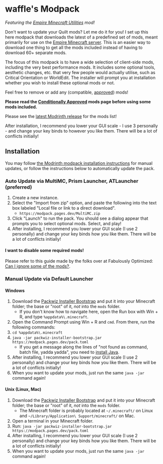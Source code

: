 # waffle's Modpack

*Featuring the [Empire Minecraft Utilities] mod!*

Don't want to update your Quilt mods? Let me do it for you! I set up this here modpack that downloads the latest of a predefined set of mods, meant primarily for use on the [Empire Minecraft server](https://ref.emc.gs/triphora). This is an easier way to download one thing to get all the mods included instead of having to download 60+ separate mods.

The focus of this modpack is to have a wide selection of client-side mods, including the very best performance mods. It includes some optional tools, aesthetic changes, etc. that very few people would actually utilise, such as Critical Orientation or WorldEdit. The installer will prompt you at installation whether you wish to install these optional mods or not.

Feel free to remove or add any (compatible, [approved]) mods!

**Please read the [Conditionally Approved] mods page before using some mods included.**

Please see the [latest Modrinth release] for the mods list!

After installation, I recommend you lower your GUI scale - I use 3 personally - and change your key binds to however you like them. There will be a lot of conflicts initially!

## Installation

You may follow [the Modrinth modpack installation instructions](https://docs.modrinth.com/modpacks) for manual updates, or follow the instructions below to automatically update the pack.

### Auto Update via MultiMC, Prism Launcher, ATLauncher (preferred)

1. Create a new instance.
2. Select the "Import from zip" option, and paste the following into the text box labeled "Local file or link to a direct download".
	* `https://modpack.pages.dev/MultiMC.zip`
3. Click "Launch" to run the pack. You should see a dialog appear that prompts you to select optional mods. Select, and play!
4. After installing, I recommend you lower your GUI scale (I use 2 personally) and change your key binds how you like them. There will be a lot of conflicts initially!

#### I want to disable some required mods!

Please refer to this guide made by the folks over at Fabulously Optimized: [Can I ignore some of the mods?].

### Manual Update via Default Launcher

#### Windows

1. Download the [Packwiz Installer Bootstrap] and put it into your Minecraft folder; the base or "root" of it, *not* into the `mods` folder.
	* If you don't know how to navigate here, open the Run box with Win + R, and type `%appdata%\.minecraft`.
2. Open the Command Prompt using Win + R and `cmd`. From there, run the following commands:
3. `cd %appdata%\.minecraft`
4. `java -jar packwiz-installer-bootstrap.jar https://modpack.pages.dev/pack.toml`
	* If you get a message along the lines of "not found as command, batch file, yadda yadda", you need to [install Java].
5. After installing, I recommend you lower your GUI scale (I use 2 personally) and change your key binds how you like them. There will be a lot of conflicts initially!
6. When you want to update your mods, just run the same `java -jar` command again!

#### Unix (Linux, Mac)

1. Download the [Packwiz Installer Bootstrap] and put it into your Minecraft folder; the base or "root" of it, *not* into the `mods` folder.
	* The Minecraft folder is probably located at `~/.minecraft/` on Linux and `~/Library/Application\ Support/minecraft/` on Mac.
2. Open a terminal in your Minecraft folder.
3. Run: `java -jar packwiz-installer-bootstrap.jar https://modpack.pages.dev/pack.toml`
4. After installing, I recommend you lower your GUI scale (I use 2 personally) and change your key binds how you like them. There will be a lot of conflicts initially!
5. When you want to update your mods, just run the same `java -jar` command again!

[Empire Minecraft Utilities]: https://emc.gs/t/84930
[Modrinth]: https://modrinth.com/modpack/waffles-modpack
[Approved]: https://mods.emc.gs
[Conditionally Approved]: https://wiki.emc.gs/conditionally-approved-mods
[latest Modrinth release]: https://modrinth.com/modpack/waffles-modpack/version/latest
[install Java]: https://adoptium.net/
[Packwiz Installer Bootstrap]: https://github.com/comp500/packwiz-installer-bootstrap/releases/download/v0.0.3/packwiz-installer-bootstrap.jar
[Can I ignore some of the mods?]: https://fabulously-optimized.gitbook.io/modpack/readme/multimc-auto-update#can-i-ignore-some-of-the-mods
